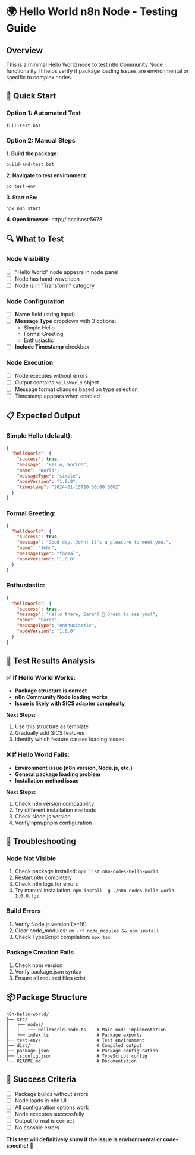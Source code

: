 # 🌍 Hello World n8n Node - Testing Guide

## Overview

This is a minimal Hello World node to test n8n Community Node functionality. It helps verify if package loading issues are environmental or specific to complex nodes.

## 🚀 Quick Start

### Option 1: Automated Test
```batch
full-test.bat
```

### Option 2: Manual Steps

**1. Build the package:**
```batch
build-and-test.bat
```

**2. Navigate to test environment:**
```batch
cd test-env
```

**3. Start n8n:**
```batch
npx n8n start
```

**4. Open browser:** http://localhost:5678

## 🔍 What to Test

### Node Visibility
- [ ] "Hello World" node appears in node panel
- [ ] Node has hand-wave icon
- [ ] Node is in "Transform" category

### Node Configuration
- [ ] **Name** field (string input)
- [ ] **Message Type** dropdown with 3 options:
  - Simple Hello
  - Formal Greeting  
  - Enthusiastic
- [ ] **Include Timestamp** checkbox

### Node Execution
- [ ] Node executes without errors
- [ ] Output contains `helloWorld` object
- [ ] Message format changes based on type selection
- [ ] Timestamp appears when enabled

## 📋 Expected Output

### Simple Hello (default):
```json
{
  "helloWorld": {
    "success": true,
    "message": "Hello, World!",
    "name": "World",
    "messageType": "simple",
    "nodeVersion": "1.0.0",
    "timestamp": "2024-01-15T10:30:00.000Z"
  }
}
```

### Formal Greeting:
```json
{
  "helloWorld": {
    "success": true,
    "message": "Good day, John! It's a pleasure to meet you.",
    "name": "John",
    "messageType": "formal",
    "nodeVersion": "1.0.0"
  }
}
```

### Enthusiastic:
```json
{
  "helloWorld": {
    "success": true,
    "message": "Hello there, Sarah! 🎉 Great to see you!",
    "name": "Sarah",
    "messageType": "enthusiastic",
    "nodeVersion": "1.0.0"
  }
}
```

## 🧪 Test Results Analysis

### ✅ If Hello World Works:
- **Package structure is correct**
- **n8n Community Node loading works**
- **Issue is likely with SICS adapter complexity**

**Next Steps:**
1. Use this structure as template
2. Gradually add SICS features
3. Identify which feature causes loading issues

### ❌ If Hello World Fails:
- **Environment issue (n8n version, Node.js, etc.)**
- **General package loading problem**
- **Installation method issue**

**Next Steps:**
1. Check n8n version compatibility
2. Try different installation methods
3. Check Node.js version
4. Verify npm/pnpm configuration

## 🔧 Troubleshooting

### Node Not Visible
1. Check package installed: `npm list n8n-nodes-hello-world`
2. Restart n8n completely
3. Check n8n logs for errors
4. Try manual installation: `npm install -g ./n8n-nodes-hello-world-1.0.0.tgz`

### Build Errors
1. Verify Node.js version (>=16)
2. Clear node_modules: `rm -rf node_modules && npm install`
3. Check TypeScript compilation: `npx tsc`

### Package Creation Fails
1. Check npm version
2. Verify package.json syntax
3. Ensure all required files exist

## 📦 Package Structure

```
n8n-hello-world/
├── src/
│   ├── nodes/
│   │   └── HelloWorld.node.ts    # Main node implementation
│   └── index.ts                  # Package exports
├── test-env/                     # Test environment
├── dist/                         # Compiled output
├── package.json                  # Package configuration
├── tsconfig.json                 # TypeScript config
└── README.md                     # Documentation
```

## 🎯 Success Criteria

- [ ] Package builds without errors
- [ ] Node loads in n8n UI
- [ ] All configuration options work
- [ ] Node executes successfully
- [ ] Output format is correct
- [ ] No console errors

**This test will definitively show if the issue is environmental or code-specific!** 🎯
